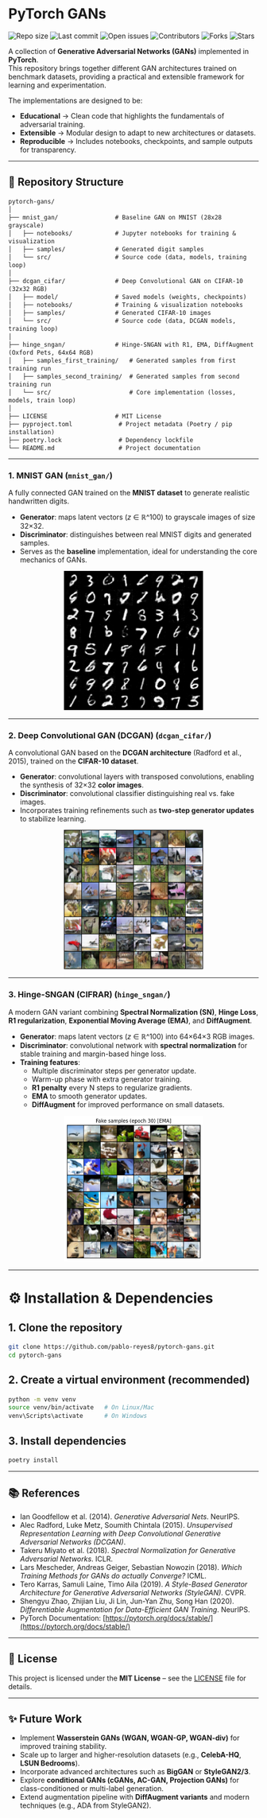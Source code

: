 # PyTorch GANs

![Repo size](https://img.shields.io/github/repo-size/pablo-reyes8/pytorch-gans)
![Last commit](https://img.shields.io/github/last-commit/pablo-reyes8/pytorch-gans)
![Open issues](https://img.shields.io/github/issues/pablo-reyes8/pytorch-gans)
![Contributors](https://img.shields.io/github/contributors/pablo-reyes8/pytorch-gans)
![Forks](https://img.shields.io/github/forks/pablo-reyes8/pytorch-gans?style=social)
![Stars](https://img.shields.io/github/stars/pablo-reyes8/pytorch-gans?style=social)

A collection of **Generative Adversarial Networks (GANs)** implemented in **PyTorch**.  
This repository brings together different GAN architectures trained on benchmark datasets, providing a practical and extensible framework for learning and experimentation.  

The implementations are designed to be:  
- **Educational** → Clean code that highlights the fundamentals of adversarial training.  
- **Extensible** → Modular design to adapt to new architectures or datasets.  
- **Reproducible** → Includes notebooks, checkpoints, and sample outputs for transparency.   

---


## 📂 Repository Structure

```plaintext
pytorch-gans/
│
├── mnist_gan/                # Baseline GAN on MNIST (28x28 grayscale)
│   ├── notebooks/            # Jupyter notebooks for training & visualization
│   ├── samples/              # Generated digit samples
│   └── src/                  # Source code (data, models, training loop)
│
├── dcgan_cifar/              # Deep Convolutional GAN on CIFAR-10 (32x32 RGB)
│   ├── model/                # Saved models (weights, checkpoints)
│   ├── notebooks/            # Training & visualization notebooks
│   ├── samples/              # Generated CIFAR-10 images
│   └── src/                  # Source code (data, DCGAN models, training loop)
│
├── hinge_sngan/              # Hinge-SNGAN with R1, EMA, DiffAugment (Oxford Pets, 64x64 RGB)
│   ├── samples_first_training/   # Generated samples from first training run
│   ├── samples_second_training/  # Generated samples from second training run
│   └── src/                      # Core implementation (losses, models, train loop)
│
├── LICENSE                   # MIT License
├── pyproject.toml             # Project metadata (Poetry / pip installation)
├── poetry.lock                # Dependency lockfile
└── README.md                  # Project documentation
```

---

### 1. **MNIST GAN** (`mnist_gan/`)
A fully connected GAN trained on the **MNIST dataset** to generate realistic handwritten digits.  

- **Generator**: maps latent vectors (*z* ∈ ℝ^100) to grayscale images of size 32×32.  
- **Discriminator**: distinguishes between real MNIST digits and generated samples.  
- Serves as the **baseline** implementation, ideal for understanding the core mechanics of GANs.  

<p align="center">
  <img src="mnist_gan/samples/epoch_0100.png" alt="MNIST GAN sample" width="280"/>
</p>

---

### 2. **Deep Convolutional GAN (DCGAN)** (`dcgan_cifar/`)
A convolutional GAN based on the **DCGAN architecture** (Radford et al., 2015), trained on the **CIFAR-10 dataset**.  

- **Generator**: convolutional layers with transposed convolutions, enabling the synthesis of 32×32 **color images**.  
- **Discriminator**: convolutional classifier distinguishing real vs. fake images.  
- Incorporates training refinements such as **two-step generator updates** to stabilize learning.  

<p align="center">
  <img src="dcgan_cifar/samples/epoch_0030.png" alt="CIFAR-10 DCGAN sample" width="280"/>
</p>

---

### 3. **Hinge-SNGAN (CIFRAR)** (`hinge_sngan/`)
A modern GAN variant combining **Spectral Normalization (SN)**, **Hinge Loss**, **R1 regularization**, **Exponential Moving Average (EMA)**, and **DiffAugment**.  

- **Generator**: maps latent vectors (*z* ∈ ℝ^100) into 64×64×3 RGB images.  
- **Discriminator**: convolutional network with **spectral normalization** for stable training and margin-based hinge loss.  
- **Training features**:  
  - Multiple discriminator steps per generator update.  
  - Warm-up phase with extra generator training.  
  - **R1 penalty** every N steps to regularize gradients.  
  - **EMA** to smooth generator updates.  
  - **DiffAugment** for improved performance on small datasets.  

<p align="center">
  <img src="hinge-sngan/samples_final/Samples Final.png" alt="Oxford Pets Hinge-SNGAN sample" width="280"/>
</p>


---

# ⚙️ Installation & Dependencies

## 1. Clone the repository
```bash
git clone https://github.com/pablo-reyes8/pytorch-gans.git
cd pytorch-gans
```

## 2. Create a virtual environment (recommended)
```bash
python -m venv venv
source venv/bin/activate   # On Linux/Mac
venv\Scripts\activate      # On Windows
```

## 3. Install dependencies

```bash
poetry install
```




---

## 📚 References

- Ian Goodfellow et al. (2014). *Generative Adversarial Nets*. NeurIPS.  
- Alec Radford, Luke Metz, Soumith Chintala (2015). *Unsupervised Representation Learning with Deep Convolutional Generative Adversarial Networks (DCGAN)*.  
- Takeru Miyato et al. (2018). *Spectral Normalization for Generative Adversarial Networks*. ICLR.  
- Lars Mescheder, Andreas Geiger, Sebastian Nowozin (2018). *Which Training Methods for GANs do actually Converge?* ICML.  
- Tero Karras, Samuli Laine, Timo Aila (2019). *A Style-Based Generator Architecture for Generative Adversarial Networks (StyleGAN)*. CVPR.  
- Shengyu Zhao, Zhijian Liu, Ji Lin, Jun-Yan Zhu, Song Han (2020). *Differentiable Augmentation for Data-Efficient GAN Training*. NeurIPS.  
- PyTorch Documentation: [https://pytorch.org/docs/stable/](https://pytorch.org/docs/stable/) 

---

## 📜 License

This project is licensed under the **MIT License** – see the [LICENSE](LICENSE) file for details.

---

## ✨ Future Work

- Implement **Wasserstein GANs (WGAN, WGAN-GP, WGAN-div)** for improved training stability.  
- Scale up to larger and higher-resolution datasets (e.g., **CelebA-HQ**, **LSUN Bedrooms**).  
- Incorporate advanced architectures such as **BigGAN** or **StyleGAN2/3**.  
- Explore **conditional GANs (cGANs, AC-GAN, Projection GANs)** for class-conditioned or multi-label generation.  
- Extend augmentation pipeline with **DiffAugment variants** and modern techniques (e.g., ADA from StyleGAN2).  

